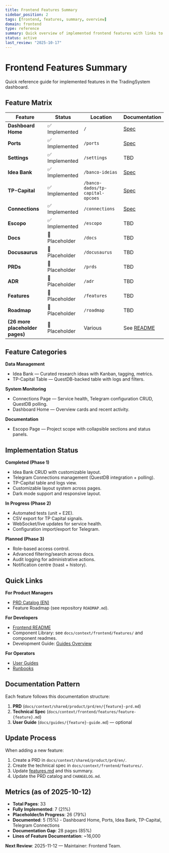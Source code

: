 ```yaml
---
title: Frontend Features Summary
sidebar_position: 2
tags: [frontend, features, summary, overview]
domain: frontend
type: reference
summary: Quick overview of implemented frontend features with links to detailed documentation
status: active
last_review: "2025-10-17"
---
```


# Frontend Features Summary

Quick reference guide for implemented features in the TradingSystem dashboard.

## Feature Matrix

| Feature | Status | Location | Documentation |
|---------|--------|----------|---------------|
| **Dashboard Home** | ✅ Implemented | `/` | [Spec](feature-dashboard-home.md) |
| **Ports** | ✅ Implemented | `/ports` | [Spec](feature-ports-page.md) |
| **Settings** | ✅ Implemented | `/settings` | TBD |
| **Idea Bank** | ✅ Implemented | `/banco-ideias` | [Spec](feature-idea-bank.md) |
| **TP-Capital** | ✅ Implemented | `/banco-dados/tp-capital-opcoes` | [Spec](feature-tp-capital-signals.md) |
| **Connections** | ✅ Implemented | `/connections` | [Spec](feature-telegram-connections.md) |
| **Escopo** | ✅ Implemented | `/escopo` | TBD |
| **Docs** | 🚧 Placeholder | `/docs` | TBD |
| **Docusaurus** | 🚧 Placeholder | `/docusaurus` | TBD |
| **PRDs** | 🚧 Placeholder | `/prds` | TBD |
| **ADR** | 🚧 Placeholder | `/adr` | TBD |
| **Features** | 🚧 Placeholder | `/features` | TBD |
| **Roadmap** | 🚧 Placeholder | `/roadmap` | TBD |
| **(26 more placeholder pages)** | 🚧 Placeholder | Various | See [README](../README.md) |

## Feature Categories

**Data Management**
- Idea Bank — Curated research ideas with Kanban, tagging, metrics.
- TP-Capital Table — QuestDB-backed table with logs and filters.

**System Monitoring**
- Connections Page — Service health, Telegram configuration CRUD, QuestDB polling.
- Dashboard Home — Overview cards and recent activity.

**Documentation**
- Escopo Page — Project scope with collapsible sections and status panels.

## Implementation Status

**Completed (Phase 1)**
- Idea Bank CRUD with customizable layout.
- Telegram Connections management (QuestDB integration + polling).
- TP-Capital table and logs view.
- Customizable layout system across pages.
- Dark mode support and responsive layout.

**In Progress (Phase 2)**
- Automated tests (unit + E2E).
- CSV export for TP Capital signals.
- WebSocket/live updates for service health.
- Configuration import/export for Telegram.

**Planned (Phase 3)**
- Role-based access control.
- Advanced filtering/search across docs.
- Audit logging for administrative actions.
- Notification centre (toast + history).

## Quick Links

**For Product Managers**
- [PRD Catalog (EN)](../../shared/product/prd/en/README.md)
- Feature Roadmap (see repository `ROADMAP.md`).

**For Developers**
- [Frontend README](../README.md)
- Component Library: see `docs/context/frontend/features/` and component readmes.
- Development Guide: [Guides Overview](../guides/README.md)

**For Operators**
- [User Guides](../guides/README.md)
- [Runbooks](../../shared/runbooks/README.md)

## Documentation Pattern

Each feature follows this documentation structure:
1. **PRD** (`docs/context/shared/product/prd/en/{feature}-prd.md`)
2. **Technical Spec** (`docs/context/frontend/features/feature-{feature}.md`)
3. **User Guide** (`docs/guides/{feature}-guide.md`) — optional

## Update Process

When adding a new feature:
1. Create a PRD in `docs/context/shared/product/prd/en/`.
2. Create the technical spec in `docs/context/frontend/features/`.
3. Update [features.md](features.md) and this summary.
4. Update the PRD catalog and `CHANGELOG.md`.

## Metrics (as of 2025-10-12)

- **Total Pages**: 33
- **Fully Implemented**: 7 (21%)
- **Placeholder/In Progress**: 26 (79%)
- **Documented**: 5 (15%) - Dashboard Home, Ports, Idea Bank, TP-Capital, Telegram Connections
- **Documentation Gap**: 28 pages (85%)
- **Lines of Feature Documentation**: ~16,000

**Next Review**: 2025-11-12 — Maintainer: Frontend Team.
